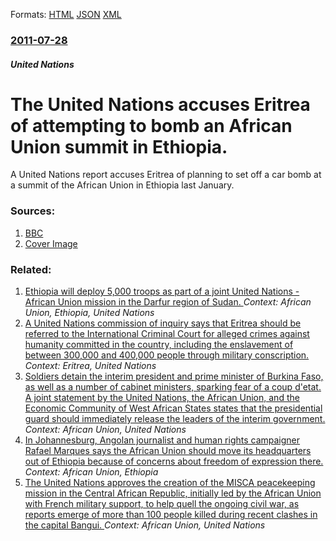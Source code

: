 
Formats: [HTML](/news/2011/07/28/the-united-nations-accuses-eritrea-of-attempting-to-bomb-an-african-union-summit-in-ethiopia.html)  [JSON](/news/2011/07/28/the-united-nations-accuses-eritrea-of-attempting-to-bomb-an-african-union-summit-in-ethiopia.json)  [XML](/news/2011/07/28/the-united-nations-accuses-eritrea-of-attempting-to-bomb-an-african-union-summit-in-ethiopia.xml)  

### [2011-07-28](/news/2011/07/28/index.md)

##### United Nations
# The United Nations accuses Eritrea of attempting to bomb an African Union summit in Ethiopia. 

A United Nations report accuses Eritrea of planning to set off a car bomb at a summit of the African Union in Ethiopia last January.


### Sources:

1. [BBC](http://www.bbc.co.uk/news/world-africa-14335752)
1. [Cover Image](http://ichef.bbci.co.uk/news/1024/media/images/54330000/jpg/_54330236_sized2_au-hi012337546.jpg)

### Related:

1. [ Ethiopia will deploy 5,000 troops as part of a joint United Nations - African Union mission in the Darfur region of Sudan. ](/news/2007/09/13/ethiopia-will-deploy-5-000-troops-as-part-of-a-joint-united-nations-african-union-mission-in-the-darfur-region-of-sudan.md) _Context: African Union, Ethiopia, United Nations_
2. [A United Nations commission of inquiry says that Eritrea should be referred to the International Criminal Court for alleged crimes against humanity committed in the country, including the enslavement of between 300,000 and 400,000 people through military conscription. ](/news/2016/06/8/a-united-nations-commission-of-inquiry-says-that-eritrea-should-be-referred-to-the-international-criminal-court-for-alleged-crimes-against-h.md) _Context: Eritrea, United Nations_
3. [Soldiers detain the interim president and prime minister of Burkina Faso, as well as a number of cabinet ministers, sparking fear of a coup d'etat. A joint statement by the United Nations, the African Union, and the Economic Community of West African States states that the presidential guard should immediately release the leaders of the interim government. ](/news/2015/09/16/soldiers-detain-the-interim-president-and-prime-minister-of-burkina-faso-as-well-as-a-number-of-cabinet-ministers-sparking-fear-of-a-coup.md) _Context: African Union, United Nations_
4. [In Johannesburg, Angolan journalist and human rights campaigner Rafael Marques says the African Union should move its headquarters out of Ethiopia because of concerns about freedom of expression there. ](/news/2014/11/4/in-johannesburg-angolan-journalist-and-human-rights-campaigner-rafael-marques-says-the-african-union-should-move-its-headquarters-out-of-et.md) _Context: African Union, Ethiopia_
5. [The United Nations approves the creation of the MISCA peacekeeping mission in the Central African Republic, initially led by the African Union with French military support, to help quell the ongoing civil war, as reports emerge of more than 100 people killed during recent clashes in the capital Bangui. ](/news/2013/12/5/the-united-nations-approves-the-creation-of-the-misca-peacekeeping-mission-in-the-central-african-republic-initially-led-by-the-african-uni.md) _Context: African Union, United Nations_
